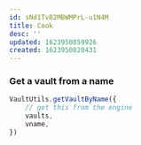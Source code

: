 ```yaml
---
id: sNd1Tv82MBWMPrL-u1N4M
title: Cook
desc: ''
updated: 1623950859926
created: 1623950820431
---
```



### Get a vault from a name

```ts
VaultUtils.getVaultByName({
	// get this from the engine
	vaults,
    vname,
})
```
